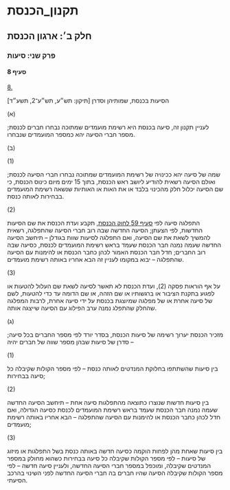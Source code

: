 # תקנון_הכנסת

## חלק ב׳: ארגון הכנסת

### פרק שני: סיעות

#### סעיף 8

[8.](https://he.wikisource.org/wiki/תקנון_הכנסת#s_yp_8)

הסיעות בכנסת, שמותיהן וסדרן [תיקון: תש״ע, תש״ע־2, תשע״ד]

(א)

לעניין תקנון זה, סיעה בכנסת היא רשימת מועמדים שמתוכה נבחרו חברים לכנסת; מספר חברי הסיעה יהא כמספר המועמדים שנבחרו.

(ב)

(1)

שמה של סיעה יהא ככינויה של רשימת המועמדים שמתוכה נבחרו חברי הסיעה
לכנסת; ואולם הסיעה רשאית להודיע ליושב ראש הכנסת, בתוך 15 ימים מיום כינוס
הכנסת, כי שם הסיעה יכלול חלק מהכינוי בלבד או את האות או האותיות שנשאה
רשימת המועמדים בבחירות לאותה כנסת.

(2)

התפלגה סיעה לפי [סעיף 59 לחוק הכנסת](https://he.wikisource.org/wiki/חוק_הכנסת#s_yp_59 "חוק הכנסת"),
תקבע ועדת הכנסת את שם הסיעות החדשות, לפי הצעתן; הסיעה החדשה שבה רוב
חברי הסיעה שהתפלגה, רשאית להמשיך לשאת את שם הסיעה, ואם התפלגה לסיעות
שוות בגודלן – תיחשב הסיעה החדשה שעמה נמנה חבר הכנסת שעמד בראש רשימת
המועמדים לכנסת, כסיעה שבה רוב החברים; חדל חבר הכנסת האמור לכהן כחבר
הכנסת או להימנות עם הסיעה שהתפלגה – יבוא במקומו לעניין זה הבא אחריו
באותה רשימת מועמדים.

(3)

על אף
הוראות פסקה (2), ועדת הכנסת לא תאשר לסיעה לשאת שם העלול להטעות או לפגוע
בתקנת הציבור או ברגשותיו או שם הזהה, או שם הדומה עד כדי להטעות, לשם של
סיעה אחרת או של מפלגה שמיוצגת בכנסת על ידי סיעה אחרת, לרבות המפלגה שהחלק
שהתפלג נמנה ערב הפילוג עם הסיעה שייצגה אותה.

(ג)

מזכיר הכנסת יערוך רשימה של סיעות הכנסת, בסדר יורד לפי מספר החברים בכל סיעה; סדרן של סיעות שבהן מספר שווה של חברים יהיה –

(1)

בין סיעות שהשתתפו בחלוקת המנדטים לאותה כנסת – לפי מספר הקולות שקיבלה כל סיעה בבחירות;

(2)

בין סיעות
חדשות שנוצרו כתוצאה מהתפלגות סיעה אחת – תיחשב הסיעה החדשה שעמה נמנה חבר
הכנסת שעמד בראש רשימת המועמדים לכנסת כסיעה הגדולה, ואם חדל לכהן כחבר
הכנסת או להימנות עם הסיעה שהתפלגה – הבא אחריו באותה רשימת מועמדים;

(3)

בין סיעות
שאחת מהן לפחות הוקמה כסיעה חדשה באותה כנסת בשל התפלגות או מיזוג של סיעות
– לפי מספר הקולות שקיבלה כל סיעה בבחירות כשהוא מחולק במספר המנדטים
שקיבלה, ומוכפל במספר חברי הסיעה החדשה, ולעניין סיעה חדשה – לפי מספר
הקולות שקיבלה הסיעה שהיו חברים בה חברי הסיעה החדשה לפני השינוי בהרכב
הסיעתי.